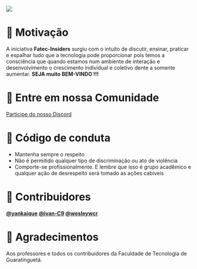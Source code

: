    ![](https://avatars1.githubusercontent.com/u/67656055?s=200&v=4)
# 🎯 Motivação

A iniciativa **Fatec-Insiders** surgiu com o intuito de discutir, ensinar, praticar e espalhar tudo que a tecnologia pode proporcionar pois temos a consciência que quando estamos num ambiente de interação e desenvolvimento o crescimento individual e coletivo dente a somente aumentar. **SEJA muito BEM-VINDO !!!**

# 👾 Entre em nossa Comunidade
  [Participe do nosso Discord](https://discord.gg/KcMJ6f)

# 🚨 Código de conduta
* Mantenha sempre o respeito
* Não é permitido qualquer tipo de discriminação ou ato de violência 
* Comporte-se profissionalmente. E lembre que isso é grupo acadêmico e qualquer ação de desrespeito será tomado as ações cabíveis 

# 🔵 Contribuidores

**[@yankaique](https://github.com/yankaique)
[@ivan-C9](https://github.com/Ivan-C9)
[@wesleywcr](https://github.com/wesleywcr)**

# 💙 Agradecimentos
Aos professores e todos os contribuidores da Faculdade de Tecnologia de Guaratinguetá.


